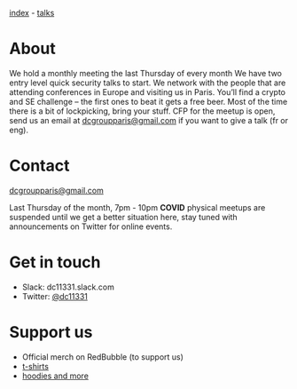 [index](./) - [talks](./talks)


# About

We hold a monthly meeting the last Thursday of every month We have two entry level quick security talks to start. We network with the people that are attending conferences in Europe and visiting us in Paris. You’ll find a crypto and SE challenge – the first ones to beat it gets a free beer. Most of the time there is a bit of lockpicking, bring your stuff. CFP for the meetup is open, send us an email at dcgroupparis@gmail.com if you want to give a talk (fr or eng).

# Contact

[dcgroupparis@gmail.com](cgroupparis@gmail.com)

Last Thursday of the month, 7pm - 10pm   **COVID** physical meetups are suspended until we get a better situation here, stay tuned with announcements on Twitter for online events.

# Get in touch
   
- Slack: dc11331.slack.com
- Twitter: [@dc11331](https://twitter.com/dc11331)
   
# Support us

- Official merch on RedBubble (to support us)
- [t-shirts](https://www.redbubble.com/fr/i/t-shirt/DC11331-par-newsoft/37883608.BTWM1)
- [hoodies and more](https://www.redbubble.com/fr/people/code1o6/works/39275355-dc11331)

